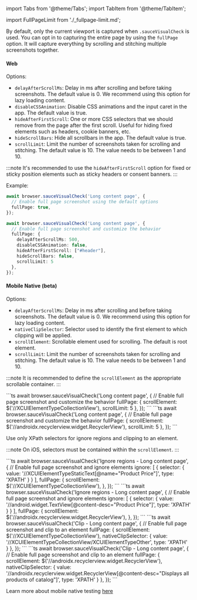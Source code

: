 import Tabs from '@theme/Tabs';
import TabItem from '@theme/TabItem';

import FullPageLimit from './_fullpage-limit.md';

By default, only the current viewport is captured when `.sauceVisualCheck` is used. You can opt in to capturing the entire page by using the `fullPage` option. It will capture everything by scrolling and stitching multiple screenshots together.

<FullPageLimit />

#### Web

Options:

- `delayAfterScrollMs`: Delay in ms after scrolling and before taking screenshots. The default value is 0. We recommend using this option for lazy loading content.
- `disableCSSAnimation`: Disable CSS animations and the input caret in the app. The default value is true.
- `hideAfterFirstScroll`: One or more CSS selectors that we should remove from the page after the first scroll. Useful for hiding fixed elements such as headers, cookie banners, etc.
- `hideScrollBars`: Hide all scrollbars in the app. The default value is true.
- `scrollLimit`: Limit the number of screenshots taken for scrolling and stitching. The default value is 10. The value needs to be between 1 and 10.

:::note
It's recommended to use the `hideAfterFirstScroll` option for fixed or sticky position elements such as sticky headers or consent banners.
:::

Example:

```ts
await browser.sauceVisualCheck('Long content page', {
  // Enable full page screenshot using the default options
  fullPage: true,
});

await browser.sauceVisualCheck('Long content page', {
  // Enable full page screenshot and customize the behavior
  fullPage: {
    delayAfterScrollMs: 500,
    disableCSSAnimation: false,
    hideAfterFirstScroll: ["#header"],
    hideScrollBars: false,
    scrollLimit: 5
  },
});
```

#### Mobile Native (beta)

Options:

- `delayAfterScrollMs`: Delay in ms after scrolling and before taking screenshots. The default value is 0. We recommend using this option for lazy loading content.
- `nativeClipSelector`: Selector used to identify the first element to which clipping will be applied.
- `scrollElement`: Scrollable element used for scrolling. The default is root element.
- `scrollLimit`: Limit the number of screenshots taken for scrolling and stitching. The default value is 10. The value needs to be between 1 and 10.

:::note
It is recommended to define the `scrollElement` as the appropriate scrollable container.
:::

<Tabs>
    <TabItem value="ios" label="iOS">
        ```ts
        await browser.sauceVisualCheck('Long content page', {
            // Enable full page screenshot and customize the behavior
            fullPage: {
                scrollElement: $('//XCUIElementTypeCollectionView'),
                scrollLimit: 5
            },
        });
        ```
    </TabItem>
    <TabItem value="android" label="Android">
        ```ts
        await browser.sauceVisualCheck('Long content page', {
            // Enable full page screenshot and customize the behavior
            fullPage: {
                scrollElement: $('//androidx.recyclerview.widget.RecyclerView'),  
                scrollLimit: 5
            },
        });
        ```
    </TabItem>
</Tabs>

Use only XPath selectors for ignore regions and clipping to an element.

:::note
On iOS, selectors must be contained within the `scrollElement`.
:::

<Tabs>
    <TabItem value="ios" label="iOS">
        ```ts
        await browser.sauceVisualCheck('Ignore regions - Long content page', {
            // Enable full page screenshot and ignore elements
            ignore: [
                { 
                    selector: { 
                        value: '//XCUIElementTypeStaticText[@name="Product Price"]',
                        type: 'XPATH' 
                    }
                }
            ],
            fullPage: {
                scrollElement: $('//XCUIElementTypeCollectionView'),
            },
        });
        ```
    </TabItem>
    <TabItem value="android" label="Android">
        ```ts
        await browser.sauceVisualCheck('Ignore regions - Long content page', {
            // Enable full page screenshot and ignore elements
            ignore: [
                { 
                    selector: {
                        value: '//android.widget.TextView[@content-desc="Product Price"]',
                        type: 'XPATH' 
                    }
                }
            ],
            fullPage: {
                scrollElement: $('//androidx.recyclerview.widget.RecyclerView'),  
            },
        });
        ```
    </TabItem>
</Tabs>

<Tabs>
    <TabItem value="ios" label="iOS">
        ```ts
        await browser.sauceVisualCheck('Clip - Long content page', {
            // Enable full page screenshot and clip to an element
            fullPage: {
                scrollElement: $('//XCUIElementTypeCollectionView'),
                nativeClipSelector: { value: '//XCUIElementTypeCollectionView/XCUIElementTypeOther', type: 'XPATH' }
            },
        });
        ```
    </TabItem>
    <TabItem value="android" label="Android">
        ```ts
        await browser.sauceVisualCheck('Clip - Long content page', {
            // Enable full page screenshot and clip to an element
            fullPage: {
                scrollElement: $('//androidx.recyclerview.widget.RecyclerView'),
                nativeClipSelector: { value: '//androidx.recyclerview.widget.RecyclerView[@content-desc="Displays all products of catalog"]', type: 'XPATH' }
            },
        });
        ```
    </TabItem>
</Tabs>

Learn more about mobile native testing [here](/visual-testing/mobile-native-testing/) 
